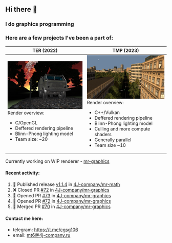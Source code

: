 ## Hi there 👋
### I do graphics programming
### Here are a few projects I've been a part of:  

TER (2022)            |  TMP (2023)
-------------------------|-------------------------
![](images/ter_screenshot_00_upscaled.webp) Render overview: <br><ul><li> C/OpenGL <li> Deffered rendering pipeline <li> Blinn-Phong lighting model <li> Team size: ~20 | ![](images/tmp_screenshot_01_upscaled.webp) Render overview: <br><ul><li> C++/Vulkan <li> Deffered rendering pipeline <li> Blinn-Phong lighting model <li> Culling and more compute shaders <li> Generally parallel <li> Team size ~10

Currently working on WIP renderer - [mr-graphics](https://github.com/4J-company/mr-graphics)  

#### Recent activity:
<!--START_SECTION:activity-->
1. 🚀 Published release [v1.1.4](https://github.com/4J-company/mr-math/releases/tag/v1.1.4) in [4J-company/mr-math](https://github.com/4J-company/mr-math)
2. ❌ Closed PR [#72](https://github.com/4J-company/mr-graphics/pull/72) in [4J-company/mr-graphics](https://github.com/4J-company/mr-graphics)
3. 💪 Opened PR [#73](https://github.com/4J-company/mr-graphics/pull/73) in [4J-company/mr-graphics](https://github.com/4J-company/mr-graphics)
4. 💪 Opened PR [#72](https://github.com/4J-company/mr-graphics/pull/72) in [4J-company/mr-graphics](https://github.com/4J-company/mr-graphics)
5. 🎉 Merged PR [#70](https://github.com/4J-company/mr-graphics/pull/70) in [4J-company/mr-graphics](https://github.com/4J-company/mr-graphics)
<!--END_SECTION:activity-->

#### Contact me here:
 - telegram: https://t.me/cgsg106
 - email:    mt6@4j-company.ru
